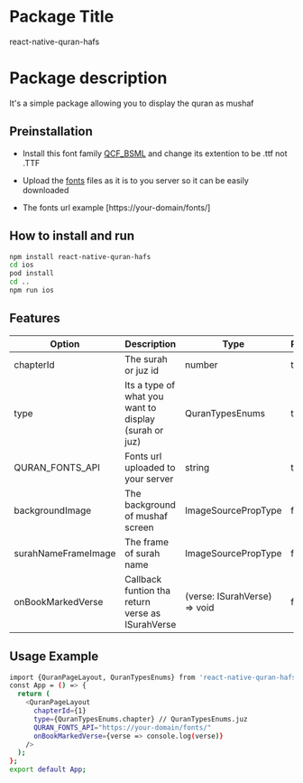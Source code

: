 # Package Title

react-native-quran-hafs

# Package description

It's a simple package allowing you to display the quran as mushaf

## Preinstallation

- Install this font family [QCF_BSML](https://github.com/quran/quran.com-images/blob/master/res/fonts/QCF_BSML.TTF) and change its extention to be .ttf not .TTF

- Upload the [fonts](https://github.com/quran/quran.com-images/tree/master/res/fonts) files as it is to you server so it can be easily downloaded

- The fonts url example [https://your-domain/fonts/]

## How to install and run

```bash
npm install react-native-quran-hafs
cd ios
pod install
cd ..
npm run ios
```

## Features

| Option              | Description                                           | Type                         | Required |
| ------------------- | ----------------------------------------------------- | ---------------------------- | -------- |
| chapterId           | The surah or juz id                                   | number                       | true     |
| type                | Its a type of what you want to display (surah or juz) | QuranTypesEnums              | true     |
| QURAN_FONTS_API     | Fonts url uploaded to your server                     | string                       | true     |
| backgroundImage     | The background of mushaf screen                       | ImageSourcePropType          | false    |
| surahNameFrameImage | The frame of surah name                               | ImageSourcePropType          | false    |
| onBookMarkedVerse   | Callback funtion tha return verse as ISurahVerse      | (verse: ISurahVerse) => void | false    |

## Usage Example

```bash
import {QuranPageLayout, QuranTypesEnums} from 'react-native-quran-hafs';
const App = () => {
  return (
    <QuranPageLayout
      chapterId={1}
      type={QuranTypesEnums.chapter} // QuranTypesEnums.juz
      QURAN_FONTS_API="https://your-domain/fonts/"
      onBookMarkedVerse={verse => console.log(verse)}
    />
  );
};
export default App;
```
